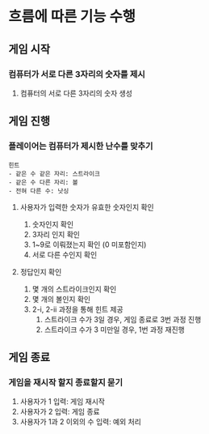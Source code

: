 
# 흐름에 따른 기능 수행

## 게임 시작

### 컴퓨터가 서로 다른 3자리의 숫자를 제시

1. 컴퓨터의 서로 다른 3자리의 숫자 생성


## 게임 진행

### 플레이어는 컴퓨터가 제시한 난수를 맞추기

    힌트
    - 같은 수 같은 자리: 스트라이크
    - 같은 수 다른 자리: 볼
    - 전혀 다른 수: 낫싱

1. 사용자가 입력한 숫자가 유효한 숫자인지 확인
   1. 숫자인지 확인 
   2. 3자리 인지 확인
   3. 1~9로 이뤄졌는지 확인 (0 미포함인지)
   4. 서로 다른 수인지 확인

2. 정답인지 확인
   1. 몇 개의 스트라이크인지 확인
   2. 몇 개의 볼인지 확인
   3. 2-i, 2-ii 과정을 통해 힌트 제공
      1. 스트라이크 수가 3일 경우, 게임 종료로 3번 과정 진행
      2. 스트라이크 수가 3 미만일 경우, 1번 과정 재진행


## 게임 종료

### 게임을 재시작 할지 종료할지 묻기

1. 사용자가 1 입력: 게임 재시작
2. 사용자가 2 입력: 게임 종료
3. 사용자가 1과 2 이외의 수 입력: 예외 처리 